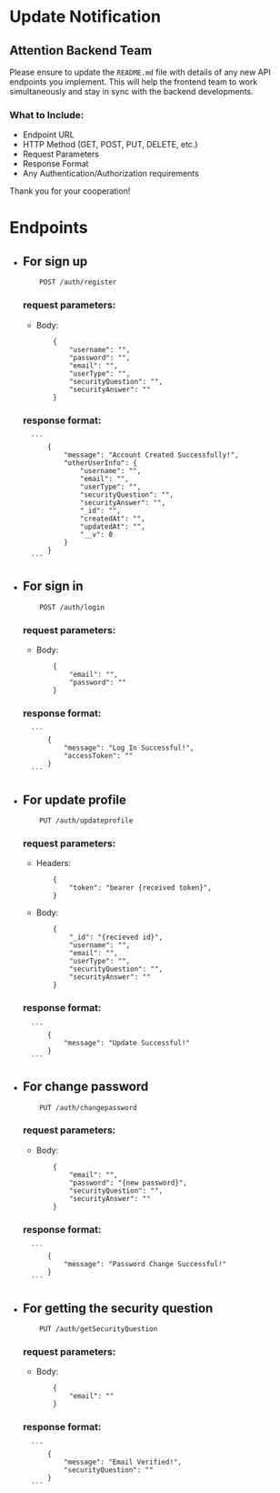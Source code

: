 # Update Notification

## Attention Backend Team

Please ensure to update the `README.md` file with details of any new API endpoints you implement. This will help the frontend team to work simultaneously and stay in sync with the backend developments.

### What to Include:
- Endpoint URL
- HTTP Method (GET, POST, PUT, DELETE, etc.)
- Request Parameters
- Response Format
- Any Authentication/Authorization requirements

Thank you for your cooperation!

# Endpoints
- ## For sign up
    ```
        POST /auth/register
    ```

    ### request parameters: 
     - Body:
        ```
            {
                "username": "",
                "password": "",
                "email": "",
                "userType": "",
                "securityQuestion": "",
                "securityAnswer": ""
            } 
        
        ```
    ### response format: 
        ```
            {
                "message": "Account Created Successfully!",
                "otherUserInfo": {
                    "username": "",
                    "email": "",
                    "userType": "",
                    "securityQuestion": "",
                    "securityAnswer": "",
                    "_id": "",
                    "createdAt": "",
                    "updatedAt": "",
                    "__v": 0
                }
            }
        ``` 

- ## For sign in
    ```
        POST /auth/login
    ```

    ### request parameters: 
     - Body:
        ```
            {
                "email": "",
                "password": ""
            } 
        
        ```
    ### response format: 
        ```
            {
                "message": "Log In Successful!",
                "accessToken": ""
            }
        ``` 



- ## For update profile
    ```
        PUT /auth/updateprofile
    ```

    ### request parameters: 

    - Headers:
        ```
            {
                "token": "bearer {received token}",
            } 
        
        ```

     - Body:
        ```
            {
                "_id": "{recieved id}",
                "username": "",
                "email": "",
                "userType": "",
                "securityQuestion": "",
                "securityAnswer": ""
            } 
        
        ```
    ### response format: 
        ```
            {
                "message": "Update Successful!"
            }
        ``` 

- ## For change password
    ```
        PUT /auth/changepassword
    ```

    ### request parameters: 
     - Body:
        ```
            {
                "email": "",
                "password": "{new password}",
                "securityQuestion": "",
                "securityAnswer": ""
            } 
        
        ```
    ### response format: 
        ```
            {
                "message": "Password Change Successful!"
            }
        ``` 

- ## For getting the security question
    ```
        PUT /auth/getSecurityQuestion
    ```

    ### request parameters: 
     - Body:
        ```
            {
                "email": ""
            } 
        
        ```
    ### response format: 
        ```
            {
                "message": "Email Verified!",
                "securityQuestion": ""
            }
        ``` 
